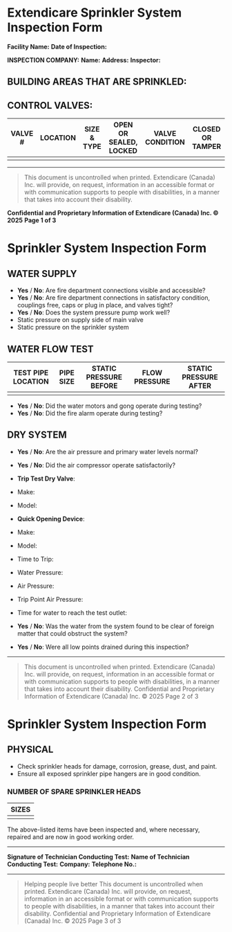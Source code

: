# Extendicare Sprinkler System Inspection Form

**Facility Name:**
**Date of Inspection:**

**INSPECTION COMPANY:**
**Name:**
**Address:**
**Inspector:**

## BUILDING AREAS THAT ARE SPRINKLED:

## CONTROL VALVES:

| VALVE # | LOCATION | SIZE & TYPE | OPEN OR SEALED, LOCKED | VALVE CONDITION | CLOSED OR TAMPER |
|---------|----------|-------------|------------------------|------------------|------------------|
|         |          |             |                        |                  |                  |

----

> This document is uncontrolled when printed. Extendicare (Canada) Inc. will provide, on request, information in an accessible format or with communication supports to people with disabilities, in a manner that takes into account their disability.

**Confidential and Proprietary Information of Extendicare (Canada) Inc. © 2025**
**Page 1 of 3**

# Sprinkler System Inspection Form

## WATER SUPPLY
- **Yes** / **No**: Are fire department connections visible and accessible?
- **Yes** / **No**: Are fire department connections in satisfactory condition, couplings free, caps or plug in place, and valves tight?
- **Yes** / **No**: Does the system pressure pump work well?
- Static pressure on supply side of main valve
- Static pressure on the sprinkler system

## WATER FLOW TEST
| TEST PIPE LOCATION | PIPE SIZE | STATIC PRESSURE BEFORE | FLOW PRESSURE | STATIC PRESSURE AFTER |
|--------------------|-----------|------------------------|---------------|-----------------------|
|                    |           |                        |               |                       |

- **Yes** / **No**: Did the water motors and gong operate during testing?
- **Yes** / **No**: Did the fire alarm operate during testing?

## DRY SYSTEM
- **Yes** / **No**: Are the air pressure and primary water levels normal?
- **Yes** / **No**: Did the air compressor operate satisfactorily?
- **Trip Test Dry Valve**:
- Make:
- Model:
- **Quick Opening Device**:
- Make:
- Model:
- Time to Trip:
- Water Pressure:
- Air Pressure:
- Trip Point Air Pressure:
- Time for water to reach the test outlet:

- **Yes** / **No**: Was the water from the system found to be clear of foreign matter that could obstruct the system?
- **Yes** / **No**: Were all low points drained during this inspection?

----

> This document is uncontrolled when printed. Extendicare (Canada) Inc. will provide, on request, information in an accessible format or with communication supports to people with disabilities, in a manner that takes into account their disability.
> Confidential and Proprietary Information of Extendicare (Canada) Inc. © 2025
> Page 2 of 3

# Sprinkler System Inspection Form

## PHYSICAL

- Check sprinkler heads for damage, corrosion, grease, dust, and paint.
- Ensure all exposed sprinkler pipe hangers are in good condition.

### NUMBER OF SPARE SPRINKLER HEADS

| SIZES |
|-------|
|       |

The above-listed items have been inspected and, where necessary, repaired and are now in good working order.

----

**Signature of Technician Conducting Test:**
**Name of Technician Conducting Test:**
**Company:**
**Telephone No.:**

----

> Helping people live better
> This document is uncontrolled when printed. Extendicare (Canada) Inc. will provide, on request, information in an accessible format or with communication supports to people with disabilities, in a manner that takes into account their disability.
> Confidential and Proprietary Information of Extendicare (Canada) Inc. © 2025
> Page 3 of 3
